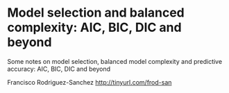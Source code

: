 Model selection and balanced complexity: AIC, BIC, DIC and beyond
=================================================================

Some notes on model selection, balanced model complexity and predictive accuracy: AIC, BIC, DIC and beyond


Francisco Rodriguez-Sanchez
http://tinyurl.com/frod-san

